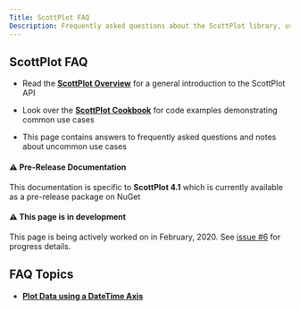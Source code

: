 ```yaml
---
Title: ScottPlot FAQ
Description: Frequently asked questions about the ScottPlot library, user controls, and implementation suggestions.
---
```


## ScottPlot FAQ

* Read the [**ScottPlot Overview**](https://swharden.com/scottplot/overview) for a general introduction to the ScottPlot API

* Look over the [**ScottPlot Cookbook**](https://swharden.com/scottplot/cookbook) for code examples demonstrating common use cases

* This page contains answers to frequently asked questions and notes about uncommon use cases

<div class="alert alert-warning" role="alert">
  <h4 class="alert-heading">⚠️ Pre-Release Documentation</h4>
  This documentation is specific to <strong>ScottPlot 4.1</strong> which is currently available as a pre-release package on NuGet
</div>

<div class="alert alert-primary" role="alert">
  <h4 class="alert-heading">⚠️ This page is in development</h4>
  This page is being actively worked on in February, 2020. See <a href="https://github.com/ScottPlot/Website/issues/6">issue #6</a> for progress details.
</div>


## FAQ Topics

* [**Plot Data using a DateTime Axis**](datetime)
